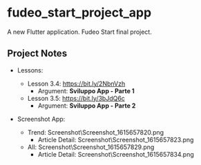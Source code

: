 # fudeo_start_project_app

A new Flutter application. Fudeo Start final project.

## Project Notes

- Lessons:
    - Lesson 3.4: https://bit.ly/2NbnVzh
        - Argument: **Sviluppo App - Parte 1**
    - Lesson 3.5: https://bit.ly/3bJdQ6c
        - Argument: **Sviluppo App - Parte 2**

- Screenshot App:
    - Trend: Screenshot\Screenshot_1615657820.png
        - Article Detail: Screenshot\Screenshot_1615657823.png
    - All: Screenshot\Screenshot_1615657829.png
        - Article Detail: Screenshot\Screenshot_1615657834.png
